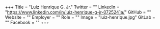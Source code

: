 +++
Title = "Luiz Henrique G. Jr."
Twitter = ""
LinkedIn = "https://www.linkedin.com/in/luiz-henrique-g-jr-0725241a/"
GitHub = ""
Website = ""
Employer = ""
Role = ""
Image = "luiz-henrique.jpg"
GitLab = ""
Facebook = ""
+++
